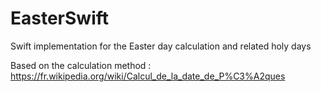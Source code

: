 # EasterSwift
Swift implementation for the Easter day calculation and related holy days 

Based on the calculation method : https://fr.wikipedia.org/wiki/Calcul_de_la_date_de_P%C3%A2ques
